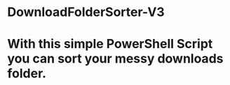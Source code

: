 # DownloadFolderSorter-V3

# With this simple PowerShell Script you can sort your messy downloads folder.
